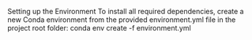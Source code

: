 Setting up the Environment
To install all required dependencies, create a new Conda environment from the provided environment.yml file in the project root folder:
conda env create -f environment.yml
